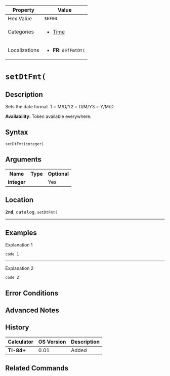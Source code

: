 | Property      | Value |
|---------------|-------|
| Hex Value     | `$EF03`|
| Categories    | <ul><li>[Time](<../categories/Time.md>)</li></ul> |
| Localizations | <ul><li><b>FR</b>: `défFmtDt(`</li></ul> |

# `setDtFmt(`

## Description
Sets the date format.
1 = M/D/Y2 = D/M/Y3 = Y/M/D


<b>Availability</b>: Token available everywhere.

## Syntax
`setDtFmt(integer)`

## Arguments
<table>
<tr><th>Name</th><th>Type</th><th>Optional</th></tr>

<tr><td><b>integer</b></td><td></td><td>Yes</td></tr>

</table>

## Location
<tt><kbd><b>2nd</b></kbd></tt>, <kbd>catalog</kbd>, `setDtFmt(`
<hr>

## Examples

Explanation 1
```ti-basic
code 1
```
---
Explanation 2
```ti-basic
code 2
```

## Error Conditions


## Advanced Notes


## History
| Calculator | OS Version | Description |
|------------|------------|-------------|
| <b>TI-84+</b> | 0.01 | Added |

## Related Commands


